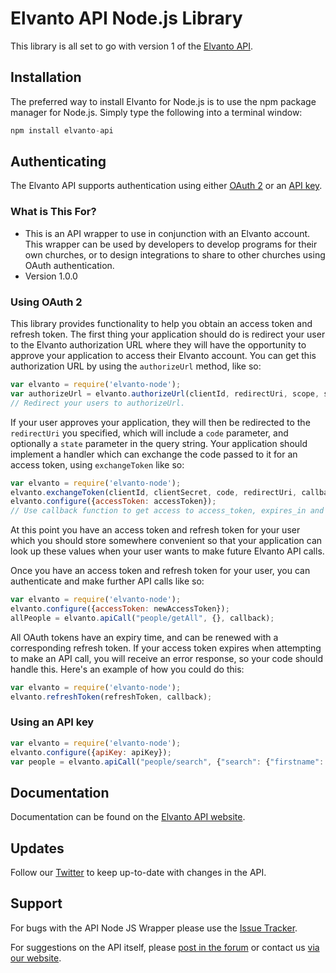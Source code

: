# Elvanto API Node.js Library

This library is all set to go with version 1 of the <a href="https://www.elvanto.com/api/" target="_blank">Elvanto API</a>.

## Installation

The preferred way to install Elvanto for Node.js is to use the npm package manager for Node.js. Simply type the following into a terminal window:

```js
npm install elvanto-api
```

## Authenticating

The Elvanto API supports authentication using either <a href="https://www.elvanto.com/api/getting-started/#oauth" target="_blank">OAuth 2</a> or an <a href="https://www.elvanto.com/api/getting-started/#api_key" target="_blank">API key</a>.

### What is This For?

* This is an API wrapper to use in conjunction with an Elvanto account. This wrapper can be used by developers to develop programs for their own churches, or to design integrations to share to other churches using OAuth authentication.
* Version 1.0.0

### Using OAuth 2

This library provides functionality to help you obtain an access token and refresh token. The first thing your application should do is redirect your user to the Elvanto authorization URL where they will have the opportunity to approve your application to access their Elvanto account. You can get this authorization URL by using the `authorizeUrl` method, like so:

```js
var elvanto = require('elvanto-node');
var authorizeUrl = elvanto.authorizeUrl(clientId, redirectUri, scope, state);
// Redirect your users to authorizeUrl.
```

If your user approves your application, they will then be redirected to the `redirectUri` you specified, which will include a `code` parameter, and optionally a `state` parameter in the query string. Your application should implement a handler which can exchange the code passed to it for an access token, using `exchangeToken` like so:

```js
var elvanto = require('elvanto-node');
elvanto.exchangeToken(clientId, clientSecret, code, redirectUri, callback);
elvanto.configure({accessToken: accessToken});
// Use callback function to get access to access_token, expires_in and refresh_token.
```

At this point you have an access token and refresh token for your user which you should store somewhere convenient so that your application can look up these values when your user wants to make future Elvanto API calls.

Once you have an access token and refresh token for your user, you can authenticate and make further API calls like so:

```js
var elvanto = require('elvanto-node');
elvanto.configure({accessToken: newAccessToken});
allPeople = elvanto.apiCall("people/getAll", {}, callback);
```

All OAuth tokens have an expiry time, and can be renewed with a corresponding refresh token. If your access token expires when attempting to make an API call, you will receive an error response, so your code should handle this. Here's an example of how you could do this:

```js
var elvanto = require('elvanto-node');
elvanto.refreshToken(refreshToken, callback);
```

### Using an API key

```js
var elvanto = require('elvanto-node');
elvanto.configure({apiKey: apiKey});
var people = elvanto.apiCall("people/search", {"search": {"firstname": firstname}}, callback);
```

## Documentation

Documentation can be found on the <a href="https://www.elvanto.com/api/" target="_blank">Elvanto API website</a>.

## Updates

Follow our <a href="http://twitter.com/ElvantoAPI" target="_blank">Twitter</a> to keep up-to-date with changes in the API.

## Support

For bugs with the API Node JS Wrapper please use the <a href="https://github.com/elvanto/api-node/issues">Issue Tracker</a>.

For suggestions on the API itself, please <a href="http://support.elvanto.com/support/discussions/forums/1000123316" target="_blank">post in the forum</a> or contact us <a href="http://support.elvanto.com/support/tickets/new/" target="_blank">via our website</a>.
